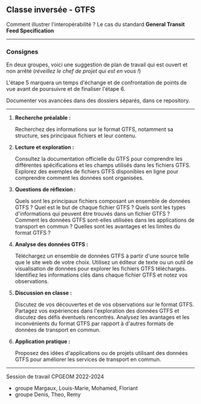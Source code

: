 ## Classe inversée - GTFS   

Comment illustrer l'interopérabilité ? Le cas du standard **General Transit Feed Specification**

----------

### Consignes

En deux groupes, voici une suggestion de plan de travail qui est ouvert et non arrêté (*réveillez le chef de projet qui est en vous !*)

L'étape 5 marquera un temps d'échange et de confrontation de points de vue avant de poursuivre et de finaliser l'étape 6.

Documenter vos avancées dans des dossiers séparés, dans ce repository.

-----------------

1. **Recherche préalable :**

    Recherchez des informations sur le format GTFS, notamment sa structure, ses principaux fichiers et leur contenu.

2. **Lecture et exploration :**

    Consultez la documentation officielle du GTFS pour comprendre les différentes spécifications et les champs utilisés dans les fichiers GTFS.
    Explorez des exemples de fichiers GTFS disponibles en ligne pour comprendre comment les données sont organisées.

3. **Questions de réflexion :**

    Quels sont les principaux fichiers composant un ensemble de données GTFS ?
    Quel est le but de chaque fichier GTFS ?
    Quels sont les types d'informations qui peuvent être trouvés dans un fichier GTFS ?
    Comment les données GTFS sont-elles utilisées dans les applications de transport en commun ?
    Quelles sont les avantages et les limites du format GTFS ?

4. **Analyse des données GTFS :**

    Téléchargez un ensemble de données GTFS à partir d'une source telle que le site web de votre choix.
    Utilisez un éditeur de texte ou un outil de visualisation de données pour explorer les fichiers GTFS téléchargés.
    Identifiez les informations clés dans chaque fichier GTFS et notez vos observations.

5. **Discussion en classe :**

    Discutez de vos découvertes et de vos observations sur le format GTFS.
    Partagez vos expériences dans l'exploration des données GTFS et discutez des défis éventuels rencontrés.
    Analysez les avantages et les inconvénients du format GTFS par rapport à d'autres formats de données de transport en commun.

6. **Application pratique :**

    Proposez des idées d'applications ou de projets utilisant des données GTFS pour améliorer les services de transport en commun.

---------

Session de travail CPGEOM 2022-2024 

 - groupe Margaux, Louis-Marie, Mohamed, Floriant
 - groupe Denis, Theo, Remy
 